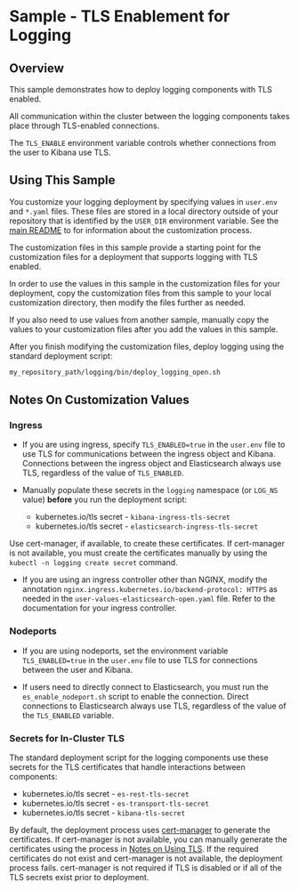 # Sample - TLS Enablement for Logging

## Overview

This sample demonstrates how to deploy logging components with TLS enabled.

All communication within the cluster between the logging components takes place through TLS-enabled connections.

The `TLS_ENABLE` environment variable controls whether connections from the user to Kibana use TLS.

## Using This Sample

You customize your logging deployment by specifying values in `user.env` and `*.yaml` files. These files are stored in a local directory outside of your repository that is identified by the `USER_DIR` environment variable. See the 
[main README](../../README.md#customization) to for information about the customization process.

The customization files in this sample provide a starting point for the customization files for a deployment that supports logging with TLS enabled. 

In order to use the values in this sample in the customization files for your deployment, copy the customization files from this sample to your local customization directory, then modify the files further as needed.

If you also need to use values from another sample, manually copy the values to your customization files after you add the values in this sample. 

After you finish modifying the customization files, deploy logging using the standard deployment script:

```bash
my_repository_path/logging/bin/deploy_logging_open.sh
```
## Notes On Customization Values

### Ingress

* If you are using ingress, specify `TLS_ENABLED=true` in the `user.env` file to use TLS for communications between the ingress object and Kibana. Connections between the ingress object and Elasticsearch always use TLS, regardless of the value of `TLS_ENABLED`.

* Manually populate these secrets in the `logging` namespace (or `LOG_NS` value) **before**
you run the deployment script:

  * kubernetes.io/tls secret - `kibana-ingress-tls-secret`
  * kubernetes.io/tls secret - `elasticsearch-ingress-tls-secret`

Use cert-manager, if available, to create these certificates. If cert-manager is not available, you must create the certificates manually by using the `kubectl -n logging create secret` command.

* If you are using an ingress controller other than NGINX, modify the annotation 
`nginx.ingress.kubernetes.io/backend-protocol: HTTPS` as needed in the `user-values-elasticsearch-open.yaml` file. Refer to the documentation for your ingress controller. 

### Nodeports

* If you are using nodeports, set the environment variable `TLS_ENABLED=true` in the `user.env` file to use TLS for connections between the user and Kibana.

* If users need to directly connect to Elasticsearch, you must run the `es_enable_nodeport.sh` script to enable the connection. Direct connections to Elasticsearch always use TLS, regardless of the value of the `TLS_ENABLED` variable.

### Secrets for In-Cluster TLS

The standard deployment script for the logging components use these secrets for the TLS certificates that
handle interactions between components:

* kubernetes.io/tls secret - `es-rest-tls-secret`
* kubernetes.io/tls secret - `es-transport-tls-secret`
* kubernetes.io/tls secret - `kibana-tls-secret`

By default, the deployment process uses [cert-manager](https://cert-manager.io/) to generate the certificates. If cert-manager is not available, you can manually generate the certificates using the process in [Notes on Using TLS](../../logging/NOTES_ON_USING_TLS.md). If the required certificates do not exist and cert-manager is not available, the deployment process fails. cert-manager is not required
if TLS is disabled or if all of the TLS secrets exist prior to deployment.

